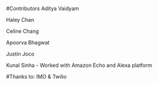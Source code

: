 #Contributors
Aditya Vaidyam

Haley Chan

Celine Chang

Apoorva Bhagwat

Justin Joco

Kunal Sinha - Worked with Amazon Echo and Alexa platform

#Thanks to:
IMO & Twilio
